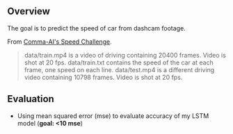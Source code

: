 ## Overview

The goal is to predict the speed of car from dashcam footage.

From [Comma-AI's Speed Challenge](https://github.com/commaai/speedchallenge).
> data/train.mp4 is a video of driving containing 20400 frames. Video is shot at 20 fps.
> data/train.txt contains the speed of the car at each frame, one speed on each line.
> data/test.mp4 is a different driving video containing 10798 frames. Video is shot at 20 fps.

## Evaluation
- Using mean squared error (mse) to evaluate accuracy of my LSTM model (**goal: <10 mse**)


